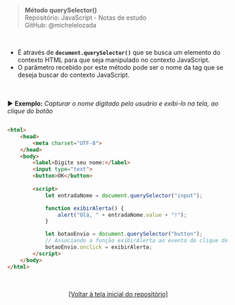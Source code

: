 > **Método querySelector()**  
> Repositório: JavaScript - Notas de estudo   
> GitHub: @michelelozada
&nbsp;
     
&nbsp;   

- É através de **`document.querySelector()`** que se busca um elemento do contexto HTML para que seja manipulado no contexto JavaScript.  
- O parâmetro recebido por este método pode ser o nome da tag que se deseja buscar do contexto JavaScript.  
&nbsp;
     
&nbsp;     
:arrow_forward: **Exemplo:** *Capturar o nome digitado pelo usuário e exibi-lo na tela, ao clique do botão*

```html

<html>
	<head>
		<meta charset="UTF-8">
	</head>
	<body>
		<label>Digite seu nome:</label>
		<input type="text">
		<button>OK</button>
		
		<script>
			let entradaNome = document.querySelector("input");

			function exibirAlerta() {
				alert("Olá, " + entradaNome.value + "!");
			}

			let botaoEnvio = document.querySelector("button");
			// Associando a função exibirAlerta ao evento do clique do botão
			botaoEnvio.onclick = exibirAlerta;
		</script>
	</body>
</html>
```

&nbsp;

<div align="center">
<a href="https://github.com/michelelozada/JavaScript-Study-Notes">[Voltar à tela inicial do repositório]</a>
</div>